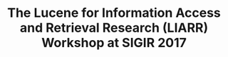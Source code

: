 ---
title: "The Lucene for Information Access and Retrieval Research (LIARR) Workshop at SIGIR 2017"
collection: publications
paperurl: 'http://peilin-yang.github.io/files/pub/Azzopardi_etal_SIGIR2017.pdf'
pubtag: 'tool'
citation: 'Leif Azzopardi, Matt Crane, Hui Fang, Grant Ingersoll, Jimmy Lin, Yashar Moshfeghi, Harrisen Scells, <strong>Peilin Yang</strong>, and Guido Zuccon. <strong><i>The Lucene for Information Access and Retrieval Research (LIARR) Workshop at SIGIR 2017</i></strong>. In Proceedings of the 40th International ACM SIGIR Conference on Research and Development in Information Retrieval (SIGIR&#39;2017). ACM, New York, NY, USA, 1429-1430.'
bibtex: '<pre>@inproceedings{Azzopardi:2017:LIA:3077136.3084374,<br>
 author = {Azzopardi, Leif and Crane, Matt and Fang, Hui and Ingersoll, Grant and Lin, Jimmy and Moshfeghi, Yashar and Scells, Harrisen and Yang, Peilin and Zuccon, Guido},<br>
 title = {The Lucene for Information Access and Retrieval Research (LIARR) Workshop at SIGIR 2017},<br>
 booktitle = {Proceedings of the 40th International ACM SIGIR Conference on Research and Development in Information Retrieval},<br>
 series = {SIGIR &#39;17},<br>
 year = {2017},<br>
 isbn = {978-1-4503-5022-8},<br>
 location = {Shinjuku, Tokyo, Japan},<br>
 pages = {1429--1430},<br>
 numpages = {2},<br>
 url = {http://doi.acm.org/10.1145/3077136.3084374},<br>
 doi = {10.1145/3077136.3084374},<br>
 acmid = {3084374},<br>
 publisher = {ACM},<br>
 address = {New York, NY, USA},<br>
 keywords = {information retrieval toolkits, open-source software},<br>
}<br>
</pre>'
---